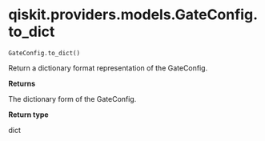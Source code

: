 # qiskit.providers.models.GateConfig.to\_dict

`GateConfig.to_dict()`

Return a dictionary format representation of the GateConfig.

**Returns**

The dictionary form of the GateConfig.

**Return type**

dict
